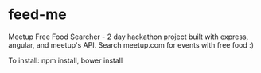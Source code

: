 feed-me
=======

Meetup Free Food Searcher - 2 day hackathon project built with express, angular, and meetup's API. Search meetup.com for events with free food :)

To install: npm install, bower install
